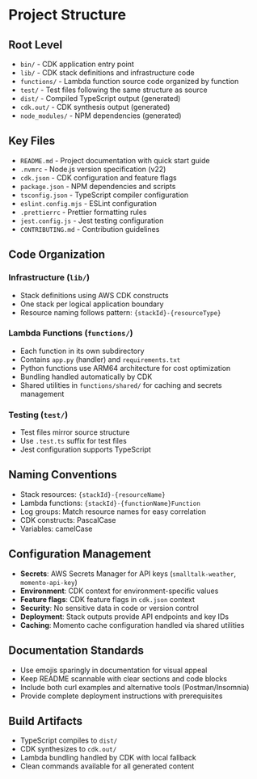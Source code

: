 # Project Structure

## Root Level

- `bin/` - CDK application entry point
- `lib/` - CDK stack definitions and infrastructure code
- `functions/` - Lambda function source code organized by function
- `test/` - Test files following the same structure as source
- `dist/` - Compiled TypeScript output (generated)
- `cdk.out/` - CDK synthesis output (generated)
- `node_modules/` - NPM dependencies (generated)

## Key Files

- `README.md` - Project documentation with quick start guide
- `.nvmrc` - Node.js version specification (v22)
- `cdk.json` - CDK configuration and feature flags
- `package.json` - NPM dependencies and scripts
- `tsconfig.json` - TypeScript compiler configuration
- `eslint.config.mjs` - ESLint configuration
- `.prettierrc` - Prettier formatting rules
- `jest.config.js` - Jest testing configuration
- `CONTRIBUTING.md` - Contribution guidelines

## Code Organization

### Infrastructure (`lib/`)

- Stack definitions using AWS CDK constructs
- One stack per logical application boundary
- Resource naming follows pattern: `{stackId}-{resourceType}`

### Lambda Functions (`functions/`)

- Each function in its own subdirectory
- Contains `app.py` (handler) and `requirements.txt`
- Python functions use ARM64 architecture for cost optimization
- Bundling handled automatically by CDK
- Shared utilities in `functions/shared/` for caching and secrets management

### Testing (`test/`)

- Test files mirror source structure
- Use `.test.ts` suffix for test files
- Jest configuration supports TypeScript

## Naming Conventions

- Stack resources: `{stackId}-{resourceName}`
- Lambda functions: `{stackId}-{functionName}Function`
- Log groups: Match resource names for easy correlation
- CDK constructs: PascalCase
- Variables: camelCase

## Configuration Management

- **Secrets**: AWS Secrets Manager for API keys (`smalltalk-weather`, `momento-api-key`)
- **Environment**: CDK context for environment-specific values
- **Feature flags**: CDK feature flags in `cdk.json` context
- **Security**: No sensitive data in code or version control
- **Deployment**: Stack outputs provide API endpoints and key IDs
- **Caching**: Momento cache configuration handled via shared utilities

## Documentation Standards

- Use emojis sparingly in documentation for visual appeal
- Keep README scannable with clear sections and code blocks
- Include both curl examples and alternative tools (Postman/Insomnia)
- Provide complete deployment instructions with prerequisites

## Build Artifacts

- TypeScript compiles to `dist/`
- CDK synthesizes to `cdk.out/`
- Lambda bundling handled by CDK with local fallback
- Clean commands available for all generated content
